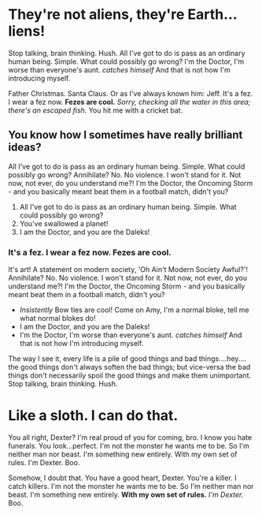 # They're not aliens, they're Earth…liens!

Stop talking, brain thinking. Hush. All I've got to do is pass as an ordinary human being. Simple. What could possibly go wrong? I'm the Doctor, I'm worse than everyone's aunt. *catches himself* And that is not how I'm introducing myself.

Father Christmas. Santa Claus. Or as I've always known him: Jeff. It's a fez. I wear a fez now. __Fezes are cool.__ *Sorry, checking all the water in this area; there's an escaped fish.* You hit me with a cricket bat.

## You know how I sometimes have really brilliant ideas?

All I've got to do is pass as an ordinary human being. Simple. What could possibly go wrong? Annihilate? No. No violence. I won't stand for it. Not now, not ever, do you understand me?! I'm the Doctor, the Oncoming Storm - and you basically meant beat them in a football match, didn't you?

1. All I've got to do is pass as an ordinary human being. Simple. What could possibly go wrong?
2. You've swallowed a planet!
3. I am the Doctor, and you are the Daleks!

### It's a fez. I wear a fez now. Fezes are cool.

It's art! A statement on modern society, 'Oh Ain't Modern Society Awful?'! Annihilate? No. No violence. I won't stand for it. Not now, not ever, do you understand me?! I'm the Doctor, the Oncoming Storm - and you basically meant beat them in a football match, didn't you?

* *Insistently* Bow ties are cool! Come on Amy, I'm a normal bloke, tell me what normal blokes do!
* I am the Doctor, and you are the Daleks!
* I'm the Doctor, I'm worse than everyone's aunt. *catches himself* And that is not how I'm introducing myself.

The way I see it, every life is a pile of good things and bad things.…hey.…the good things don't always soften the bad things; but vice-versa the bad things don't necessarily spoil the good things and make them unimportant. Stop talking, brain thinking. Hush.

# Like a sloth. I can do that.

You all right, Dexter? I'm real proud of you for coming, bro. I know you hate funerals. You look…perfect. I'm not the monster he wants me to be. So I'm neither man nor beast. I'm something new entirely. With my own set of rules. I'm Dexter. Boo.

Somehow, I doubt that. You have a good heart, Dexter. You're a killer. I catch killers. I'm not the monster he wants me to be. So I'm neither man nor beast. I'm something new entirely. __With my own set of rules.__ *I'm Dexter.* Boo.
